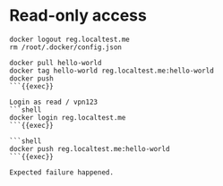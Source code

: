 # Read-only access

```shell
docker logout reg.localtest.me
rm /root/.docker/config.json

docker pull hello-world
docker tag hello-world reg.localtest.me:hello-world
docker push
```{{exec}}

Login as read / vpn123
```shell
docker login reg.localtest.me
```{{exec}}

```shell
docker push reg.localtest.me:hello-world
```{{exec}}

Expected failure happened.
